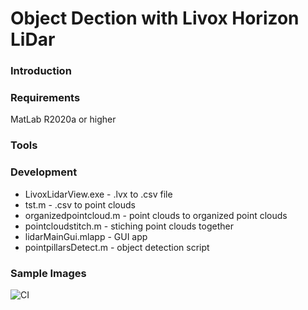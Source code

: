 # Object Dection with Livox Horizon LiDar
### Introduction 


### Requirements
  MatLab R2020a or higher

### Tools


### Development
 - LivoxLidarView.exe    - .lvx to .csv file
 - tst.m                 - .csv to point clouds
 - organizedpointcloud.m - point clouds to organized point clouds
 - pointcloudstitch.m    - stiching point clouds together
 - lidarMainGui.mlapp    - GUI app
 - pointpillarsDetect.m  - object detection script
### Sample Images

![CI](https://github.com/cs481-ekh/s21-team-lidar/workflows/CI/badge.svg)
